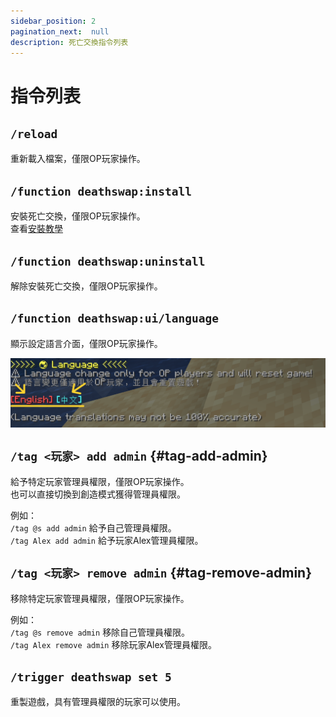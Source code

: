 ```yaml
---
sidebar_position: 2
pagination_next:  null 
description: 死亡交換指令列表
---
```


# 指令列表

## `/reload`

重新載入檔案，僅限OP玩家操作。  

## `/function deathswap:install`

安裝死亡交換，僅限OP玩家操作。   
查看[安裝教學](./install)

## `/function deathswap:uninstall`

解除安裝死亡交換，僅限OP玩家操作。

## `/function deathswap:ui/language`

顯示設定語言介面，僅限OP玩家操作。

![language](./img/language_menu.png)

## `/tag <玩家> add admin` {#tag-add-admin}

給予特定玩家管理員權限，僅限OP玩家操作。  
也可以直接切換到創造模式獲得管理員權限。

例如：  
`/tag @s add admin` 給予自己管理員權限。  
`/tag Alex add admin` 給予玩家Alex管理員權限。

## `/tag <玩家> remove admin` {#tag-remove-admin}

移除特定玩家管理員權限，僅限OP玩家操作。

例如：  
`/tag @s remove admin` 移除自己管理員權限。  
`/tag Alex remove admin` 移除玩家Alex管理員權限。

## `/trigger deathswap set 5`

重製遊戲，具有管理員權限的玩家可以使用。
